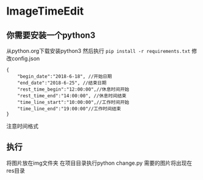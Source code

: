 # ImageTimeEdit



## 你需要安装一个python3 

从python.org下载安装python3 然后执行 `pip install -r requirements.txt`
修改config.json

```
{
    "begin_date":"2018-6-18", //开始日期
    "end_date":"2018-6-25", //结束日期
    "rest_time_begin":"12:00:00",//休息时间开始
    "rest_time_end":"14:00:00", //休息时间结束
    "time_line_start":"10:00:00",//工作时间开始
    "time_line_end":"19:00:00"//工作时间结束
}
```
注意时间格式

## 执行

将图片放在img文件夹
在项目目录执行python change.py
需要的图片将出现在res目录
